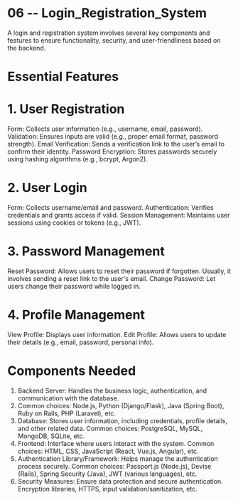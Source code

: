 # 06 -- Login_Registration_System
A login and registration system involves several key components and features to ensure functionality, security, and user-friendliness based on the backend.

# Essential Features

# 1. User Registration
Form: Collects user information (e.g., username, email, password).
Validation: Ensures inputs are valid (e.g., proper email format, password strength).
Email Verification: Sends a verification link to the user’s email to confirm their identity.
Password Encryption: Stores passwords securely using hashing algorithms (e.g., bcrypt, Argon2).

# 2. User Login
Form: Collects username/email and password.
Authentication: Verifies credentials and grants access if valid.
Session Management: Maintains user sessions using cookies or tokens (e.g., JWT).

# 3. Password Management
Reset Password: Allows users to reset their password if forgotten. Usually, it involves sending a reset link to the user's email.
Change Password: Let users change their password while logged in.

# 4. Profile Management
View Profile: Displays user information.
Edit Profile: Allows users to update their details (e.g., email, password, personal info).


# Components Needed
1. Backend Server: Handles the business logic, authentication, and communication with the database.
2. Common choices: Node.js, Python (Django/Flask), Java (Spring Boot), Ruby on Rails, PHP (Laravel), etc.
3. Database: Stores user information, including credentials, profile details, and other related data.
Common choices: PostgreSQL, MySQL, MongoDB, SQLite, etc.
4. Frontend: Interface where users interact with the system.
Common choices: HTML, CSS, JavaScript (React, Vue.js, Angular), etc.
5. Authentication Library/Framework: Helps manage the authentication process securely.
Common choices: Passport.js (Node.js), Devise (Rails), Spring Security (Java), JWT (various languages), etc.
6. Security Measures: Ensure data protection and secure authentication.
Encryption libraries, HTTPS, input validation/sanitization, etc.

